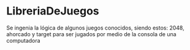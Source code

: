 # LibreriaDeJuegos
Se ingenia la lógica de algunos juegos conocidos, siendo estos: 2048, ahorcado y target para ser jugados por medio de la consola de una computadora
